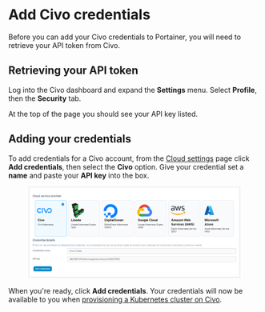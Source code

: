 # Add Civo credentials

Before you can add your Civo credentials to Portainer, you will need to retrieve your API token from Civo.

## Retrieving your API token

Log into the Civo dashboard and expand the **Settings** menu. Select **Profile**, then the **Security** tab.

At the top of the page you should see your API key listed.

## Adding your credentials

To add credentials for a Civo account, from the [Cloud settings](./) page click **Add credentials**, then select the **Civo** option. Give your credential set a **name** and paste your **API key** into the box.

<figure><img src="../../../.gitbook/assets/2.15-settings-cloud-civo-add.png" alt=""><figcaption></figcaption></figure>

When you're ready, click **Add credentials**. Your credentials will now be available to you when [provisioning a Kubernetes cluster on Civo](broken-reference).
